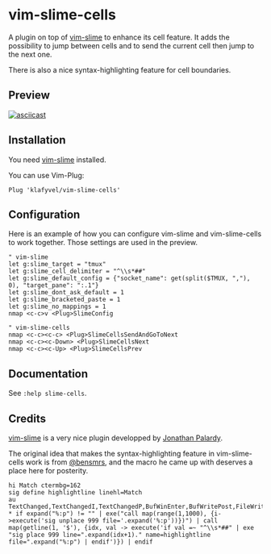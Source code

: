 # vim-slime-cells
A plugin on top of [vim-slime](https://github.com/jpalardy/vim-slime) to enhance its cell feature. It adds the possibility to jump between cells and to send the current cell then jump to the next one.

There is also a nice syntax-highlighting feature for cell boundaries.

## Preview

[![asciicast](https://asciinema.org/a/459056.svg)](https://asciinema.org/a/459056)

## Installation

You need [vim-slime](https://github.com/jpalardy/vim-slime) installed.

You can use Vim-Plug:
```vim
Plug 'klafyvel/vim-slime-cells'
```

## Configuration

Here is an example of how you can configure vim-slime and vim-slime-cells to work together. Those settings are used in the preview.

```vim
" vim-slime
let g:slime_target = "tmux"
let g:slime_cell_delimiter = "^\\s*##"
let g:slime_default_config = {"socket_name": get(split($TMUX, ","), 0), "target_pane": ":.1"}
let g:slime_dont_ask_default = 1
let g:slime_bracketed_paste = 1
let g:slime_no_mappings = 1
nmap <c-c>v <Plug>SlimeConfig

" vim-slime-cells
nmap <c-c><c-c> <Plug>SlimeCellsSendAndGoToNext
nmap <c-c><c-Down> <Plug>SlimeCellsNext
nmap <c-c><c-Up> <Plug>SlimeCellsPrev
```

## Documentation

See `:help slime-cells`.

## Credits

[vim-slime](https://github.com/jpalardy/vim-slime) is a very nice plugin developped by [Jonathan Palardy](https://github.com/jpalardy).

The original idea that makes the syntax-highlighting feature in vim-slime-cells work is from [@bensmrs](https://github.com/bensmrs), and the macro he came up with deserves a place here for posterity.

```vim
hi Match ctermbg=162
sig define highlightline linehl=Match
au TextChanged,TextChangedI,TextChangedP,BufWinEnter,BufWritePost,FileWritePost * if expand("%:p") != "" | exe("call map(range(1,1000), {i->execute('sig unplace 999 file='.expand('%:p'))})") | call map(getline(1, '$'), {idx, val -> execute('if val =~ "^\\s*##" | exe "sig place 999 line=".expand(idx+1)." name=highlightline file=".expand("%:p") | endif')}) | endif
```
